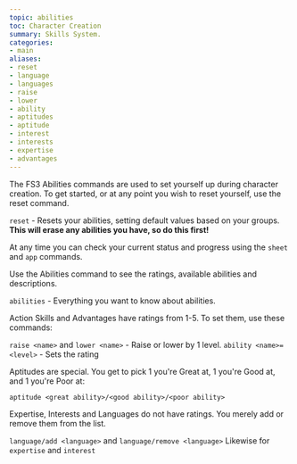 ```yaml
---
topic: abilities
toc: Character Creation
summary: Skills System.
categories:
- main
aliases:
- reset
- language
- languages
- raise
- lower
- ability
- aptitudes
- aptitude
- interest
- interests
- expertise
- advantages
---
```

The FS3 Abilities commands are used to set yourself up during character creation.  To get started, or at any point you wish to reset yourself, use the reset command.

`reset` - Resets your abilities, setting default values based on your groups.
         **This will erase any abilities you have, so do this first!**

At any time you can check your current status and progress using the `sheet` and `app` commands.

Use the Abilities command to see the ratings, available abilities and descriptions.

`abilities` - Everything you want to know about abilities.
 
Action Skills and Advantages have ratings from 1-5.  To set them, use these commands:    
    
`raise <name>` and `lower <name>` - Raise or lower by 1 level.
`ability <name>=<level>` - Sets the rating
    
Aptitudes are special.  You get to pick 1 you're Great at, 1 you're Good at, and 1 you're Poor at:

`aptitude <great ability>/<good ability>/<poor ability>`
    
Expertise, Interests and Languages do not have ratings.  You merely add or remove them from the list.

`language/add <language>` and `language/remove <language>`
    Likewise for `expertise` and `interest`
